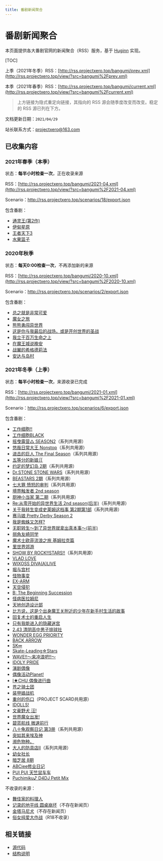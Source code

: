 ```yaml
---
title: 番剧新闻聚合
---
```

# 番剧新闻聚合

本页面提供各大番剧官网的新闻聚合（RSS）服务，基于 [Huginn](https://github.com/huginn/huginn) 实现。

[TOC]

上季（2021年冬季）RSS：[http://rss.projectxero.top/bangumi/prev.xml](http://rss.projectxero.top/view/?src=bangumi%2Fprev.xml)

本季（2021年春季）RSS：[http://rss.projectxero.top/bangumi/current.xml](http://rss.projectxero.top/view/?src=bangumi%2Fcurrent.xml)

> 上方链接为隐式重定向链接，其指向的 RSS 源会随季度改变而改变。稳定的 RSS 源已列在下方。

文档更新日期：`2021/04/29`

站长联系方式：projectxero@163.com

## 已收集内容

### 2021年春季（本季）

状态：**每半小时检查一次**，正在收录来源

RSS：[http://rss.projectxero.top/bangumi/2021-04.xml](http://rss.projectxero.top/view/?src=bangumi%2F2021-04.xml)

Scenario：http://rss.projectxero.top/scenarios/18/export.json

包含番剧：
- [通灵王(第2作)](https://shamanking-project.com/news)
- [伊甸星原](https://edens-zero.net/news/)
- [王者天下3](https://kingdom-anime.com/news/)
- [水果篮子](https://fruba.jp/news/)

### 2020年秋季

状态：**每天0:00检查一次**，不再添加新的来源

RSS：[http://rss.projectxero.top/bangumi/2020-10.xml](http://rss.projectxero.top/view/?src=bangumi%2F2020-10.xml)

Scenario：http://rss.projectxero.top/scenarios/2/export.json

包含番剧：
- [总之就是非常可爱](http://tonikawa.com/news/)
- [魔女之旅](https://majotabi.jp/news.html)
- [熊熊勇闯异世界](https://kumakumakumabear.com/news/)
- [这是你与我最后的战场，或是开创世界的圣战](https://kimisentv.com/news/)
- [我立于百万生命之上](http://1000000-lives.com/#news)
- [在魔王城说晚安](https://maoujo-anime.com/news/)
- [战翼的希格德莉法](https://sigururi.com/news/?p=1)
- [安达与岛村](https://www.tbs.co.jp/anime/adashima/news/)

### 2021年冬季（上季）

状态：**每半小时检查一次**，来源收录已完成

RSS：[http://rss.projectxero.top/bangumi/2021-01.xml](http://rss.projectxero.top/view/?src=bangumi%2F2021-01.xml)

Scenario：http://rss.projectxero.top/scenarios/6/export.json

包含番剧：
- [工作细胞!!](https://hataraku-saibou.com/news_gekijou/)
- [工作细胞BLACK](https://saibou-black.com/news/)
- [摇曳露营△ SEASON2](https://yurucamp.jp/news/)（系列共用源）
- [悠哉日常大王 Nonstop](https://nonnontv.com/tvanime/news/)（系列共用源）
- [进击的巨人 The Final Season](https://shingeki.tv/news/)（系列共用源）
- [五等分的新娘∬](https://www.tbs.co.jp/anime/5hanayome/news/)
- [约定的梦幻岛 2期](https://neverland-anime.com/news/)（系列共用源）
- [Dr.STONE STONE WARS](https://dr-stone.jp/news/)（系列共用源）
- [BEASTARS 2期](https://bst-anime.com/)（系列共用源）
- [七大罪 愤怒的审判](https://7-taizai.net/news/)（系列共用源）
- [境界触发者 2nd season](http://www.toei-anim.co.jp/tv/wt/news/)
- [厨神小当家 第二期](http://cookingmaster-anime.jp/news)（系列共用源）
- [Re:从零开始的异世界生活 2nd season(后半)](http://re-zero-anime.jp/tv/news/)（系列共用源）
- [关于我转生变成史莱姆这档事 第2期第1部](https://www.ten-sura.com/news/anime/)（系列共用源）
- [赛马娘 Pretty Derby Season 2](https://anime-umamusume.jp/news/)
- [我是蜘蛛又怎样?](https://kumo-anime.com/news.html)
- [无职转生～到了异世界就拿出真本事～(前半)](https://mushokutensei.jp/news/)
- [弱角友崎同学](http://tomozaki-koushiki.com/news/)
- [魔术士欧菲流浪之旅 基姆拉克篇](http://ssorphen-anime.com/news/)
- [里世界郊游](https://www.othersidepicnic.com/news/)
- [SHOW BY ROCK!!STARS!!](https://showbyrock-anime-m.com/news/)（系列共用源）
- [VLAD LOVE](https://www.vladlove.com/news.html)
- [WIXOSS DIVA(A)LIVE](http://wixoss-diva.com/news/)
- [堀与宫村](https://horimiya-anime.com/news/)
- [怪物事变](https://kemonojihen-anime.com/news/)
- [EX-ARM](https://www.exarm-anime.com/news/)
- [天空侵犯](https://high-rise-invasion.com/news/)
- [B: The Beginning Succession](http://www.b-animation.jp/news)
- [怪病医拉姆尼](https://ramune-anime.com/news/)
- [天地创造设计部](https://tendebu.jp/news/)
- [比方说，这是个出身魔王关附近的少年在新手村生活的故事](https://lasdan.com/news/list00010000.html)
- [回复术士的重启人生](http://kaiyari.com/news.html)
- [只有我能进入的隐藏迷宫](https://kakushidungeon-anime.jp/news/index.html)
- [2.43 清阴高中男子排球社](https://243anime.com/news/)
- [WONDER EGG PRIORITY](https://wonder-egg-priority.com/news/)
- [BACK ARROW](https://back-arrow.com/news/)
- [SK∞](https://sk8-project.com/news/)
- [Skate-Leading☆Stars](https://skateleadingstars.com/news/)
- [WAVE!!～来冲浪吧!!～](https://wave-anime.com/)
- [IDOLY PRIDE](https://anime.idolypride.jp/news/)
- [演剧偶像](https://gekidol.com/news/)
- [偶像活动Planet!](http://www.aikatsu.net/news/)
- [I★CHU 偶像进行曲](https://etoile-anime.jp/news/)
- [苍之骑士团](https://animehorsaga.jp/news/)
- [装甲娘战机](http://soukou-musume-senki.com/news/)
- [重创的伤口](https://project-scard.com/news/)（PROJECT SCARD共用源）
- [IDOLLS!](https://wsy-idolls.com/archives)
- [文豪野犬 汪!](https://bungo-stray-dogs-wan.com/news/)
- [世界魔女出发!](http://w-witch.jp/ww_takeoff/news/)
- [碧蓝航线 微速前行](https://www.azurlane-bisoku.jp/news/)
- [八十龟观察日记 第3册](https://yatogame.nagoya/news/)（系列共用源）
- [突如其来埃及神](https://to-to2ni-anime.jp/news/)
- [濒危物种。](https://kigushun.com/news/)
- [大人的防具店II](https://ganma.jp/g/anime/otonabougu/news.html)（系列共用源）
- [幼女社长](https://www.mujina-company.com/news.html)
- [暗芝居 8期](https://www.tv-tokyo.co.jp/anime/yamishibai8/news/)
- [ABCiee修业日记](https://abciee.abc-anime.co.jp/)
- [PUI PUI 天竺鼠车车](https://molcar-anime.com/news/)
- [Puchimiku♪ D4DJ Petit Mix](https://anime.d4dj-pj.com/petit-mix/)

不收录的来源：
- [舞伎家的料理人](https://www3.nhk.or.jp/nhkworld/maikosan/)
- [记录的地平线 圆桌崩坏](https://www6.nhk.or.jp/anime/program/detail.html?i=loghorizon3)（不存在新闻页）
- [金塔马尼犬](https://kintamani-dog.com/)（不存在新闻页）
- [俗女纯爱大作战](https://jimihen.cf-anime.com/)（R18不收录）

## 相关链接

- [源代码](https://github.com/XeroAlpha/BangumiNewsRss)
- [结构说明](http://rss.projectxero.top/bangumi/structure.html)
